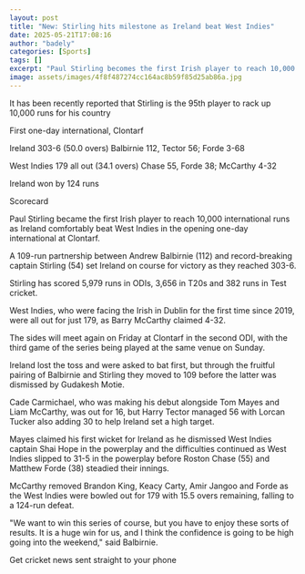 ```yaml
---
layout: post
title: "New: Stirling hits milestone as Ireland beat West Indies"
date: 2025-05-21T17:08:16
author: "badely"
categories: [Sports]
tags: []
excerpt: "Paul Stirling becomes the first Irish player to reach 10,000 career runs in ODI, T20 and Test matches combined as Ireland beat West Indies in their op"
image: assets/images/4f8f487274cc164ac8b59f85d25ab86a.jpg
---
```


It has been recently reported that Stirling is the 95th player to rack up 10,000 runs for his country

First one-day international, Clontarf

Ireland 303-6 (50.0 overs) Balbirnie 112, Tector 56; Forde 3-68

West Indies 179 all out (34.1 overs) Chase 55, Forde 38; McCarthy 4-32

Ireland won by 124 runs

Scorecard

Paul Stirling became the first Irish player to reach 10,000 international runs as Ireland comfortably beat West Indies in the opening one-day international at Clontarf.

A 109-run partnership between Andrew Balbirnie (112) and record-breaking captain Stirling (54) set Ireland on course for victory as they reached 303-6.

Stirling has scored 5,979 runs in ODIs, 3,656 in T20s and 382 runs in Test cricket.

West Indies, who were facing the Irish in Dublin for the first time since 2019, were all out for just 179, as Barry McCarthy claimed 4-32.

The sides will meet again on Friday at Clontarf in the second ODI, with the third game of the series being played at the same venue on Sunday.

Ireland lost the toss and were asked to bat first, but through the fruitful pairing of Balbirnie and Stirling they moved to 109 before the latter was dismissed by Gudakesh Motie.

Cade Carmichael, who was making his debut alongside Tom Mayes and Liam McCarthy, was out for 16, but Harry Tector managed 56 with Lorcan Tucker also adding 30 to help Ireland set a high target.

Mayes claimed his first wicket for Ireland as he dismissed West Indies captain Shai Hope in the powerplay and the difficulties continued as West Indies slipped to 31-5 in the powerplay before Roston Chase (55) and Matthew Forde (38) steadied their innings. 

McCarthy removed Brandon King, Keacy Carty, Amir Jangoo and Forde as the West Indies were bowled out for 179 with 15.5 overs remaining, falling to a 124-run defeat. 

"We want to win this series of course, but you have to enjoy these sorts of results. It is a huge win for us, and I think the confidence is going to be high going into the weekend," said Balbirnie.

Get cricket news sent straight to your phone

